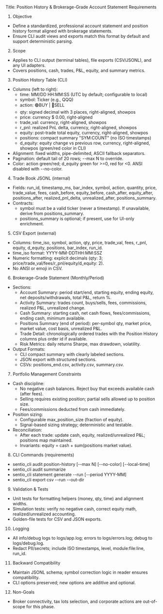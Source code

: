 Title: Position History & Brokerage-Grade Account Statement Requirements

1. Objective
- Define a standardized, professional account statement and position history format aligned with brokerage statements.
- Ensure CLI audit views and exports match this format by default and support deterministic parsing.

2. Scope
- Applies to CLI output (terminal tables), file exports (CSV/JSONL), and any UI adapters.
- Covers positions, cash, trades, P&L, equity, and summary metrics.

3. Position History Table (CLI)
- Columns (left to right):
  - time: MM/DD HH:MM:SS (UTC by default; configurable to local)
  - symbol: Ticker (e.g., QQQ)
  - action: 🟢BUY | 🔴SELL
  - qty: signed decimal with 3 places, right-aligned, showpos
  - price: currency $ 0.00, right-aligned
  - trade_val: currency, right-aligned, showpos
  - r_pnl: realized PnL delta, currency, right-aligned, showpos
  - equity: post-trade total equity, currency, right-aligned, showpos
  - positions: compact summary "SYM:COUNT" (no ISO timestamps)
  - d_equity: equity change vs previous row, currency, right-aligned, showpos (green/red color in CLI)
- Alignment: fixed widths, pipe-delimited, ASCII fallback separators.
- Pagination: default tail of 20 rows; --max N to override.
- Color: action green/red; d_equity green for >=0, red for <0. ANSI disabled with --no-color.

4. Trade Book JSONL (internal)
- Fields: run_id, timestamp_ms, bar_index, symbol, action, quantity, price, trade_value, fees, cash_before, equity_before, cash_after, equity_after, positions_after, realized_pnl_delta, unrealized_after, positions_summary.
- Contracts:
  - symbol must be a valid ticker (never a timestamp). If unavailable, derive from positions_summary.
  - positions_summary is optional; if present, use for UI-only enrichment.

5. CSV Export (external)
- Columns: time_iso, symbol, action, qty, price, trade_val, fees, r_pnl, equity, d_equity, positions, bar_index, run_id.
- time_iso format: YYYY-MM-DDTHH:MM:SSZ
- Numeric formatting: explicit decimals (qty: 3; price/trade_val/fees/r_pnl/equity/d_equity: 2).
- No ANSI or emoji in CSV.

6. Brokerage-Grade Statement (Monthly/Period)
- Sections:
  - Account Summary: period start/end, starting equity, ending equity, net deposits/withdrawals, total P&L, return %.
  - Activity Summary: trades count, buys/sells, fees, commissions, realized P&L, unrealized change.
  - Cash Summary: starting cash, net cash flows, fees/commissions, ending cash, minimum available.
  - Positions Summary (end of period): per-symbol qty, market price, market value, cost basis, unrealized P&L.
  - Trade Detail: chronologically ordered trades with the Position History columns plus order id if available.
  - Risk Metrics: daily returns Sharpe, max drawdown, volatility.
- Output Formats:
  - CLI compact summary with clearly labeled sections.
  - JSON export with structured sections.
  - CSVs: positions_end.csv, activity.csv, summary.csv.

7. Portfolio Management Constraints
- Cash discipline:
  - No negative cash balances. Reject buy that exceeds available cash (after fees).
  - Selling requires existing position; partial sells allowed up to position size.
  - Fees/commissions deducted from cash immediately.
- Position sizing:
  - Configurable max_position_size (fraction of equity).
  - Signal-based sizing strategy; deterministic and testable.
- Reconciliation:
  - After each trade: update cash, equity, realized/unrealized P&L; positions map maintained.
  - Invariants: equity = cash + sum(positions market value).

8. CLI Commands (requirements)
- sentio_cli audit position-history [--max N] [--no-color] [--local-time]
- sentio_cli audit summarize
- sentio_cli statement generate --run <id> [--period YYYY-MM]
- sentio_cli export csv --run <id> --out-dir <path>

9. Validation & Tests
- Unit tests for formatting helpers (money, qty, time) and alignment widths.
- Simulation tests: verify no negative cash, correct equity math, realized/unrealized accounting.
- Golden-file tests for CSV and JSON exports.

10. Logging
- All info/debug logs to logs/app.log; errors to logs/errors.log; debug to logs/debug.log.
- Redact PII/secrets; include ISO timestamps, level, module:file:line, run_id.

11. Backward Compatibility
- Maintain JSONL schema; symbol correction logic in reader ensures compatibility.
- CLI options preserved; new options are additive and optional.

12. Non-Goals
- Broker connectivity, tax lots selection, and corporate actions are out-of-scope for this phase.


